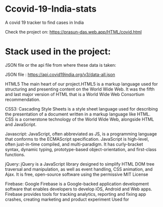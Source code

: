 # Ccovid-19-India-stats
A covid 19 tracker to find cases in India 

Check the project on: https://prasun-das.web.app/HTML/covid.html

# Stack used in the project:

JSON file or the api file from where these data is taken:

JSON file : https://api.covid19india.org/v3/data-all.json


HTML5
 The main heart of our project.HTML5 is a markup language used for structuring and presenting content on the
 World Wide Web. It was the fifth and last major version of HTML that is a World Wide Web Consortium recommendation.

 CSS3:
	Cascading Style Sheets is a style sheet language used for describing the presentation of a document written
  in a markup language like HTML. CSS is a cornerstone technology of the World Wide Web, alongside HTML and JavaScript.

 Javascript:
    JavaScript, often abbreviated as JS, is a programming language that conforms to the ECMAScript specification.
    JavaScript is high-level, often just-in-time compiled, and multi-paradigm. It has curly-bracket syntax, dynamic typing,
    prototype-based object-orientation, and first-class functions.

 jQuery:
	jQuery is a JavaScript library designed to simplify HTML DOM tree traversal and manipulation, as well as event handling, 
  CSS animation, and Ajax. It is free, open-source software using the permissive MIT License	

Firebase:
  Google Firebase is a Google-backed application development software that enables developers to develop iOS,
  Android and Web apps. Firebase provides tools for tracking analytics, reporting and fixing app crashes, creating marketing and product experiment
  Used for 

